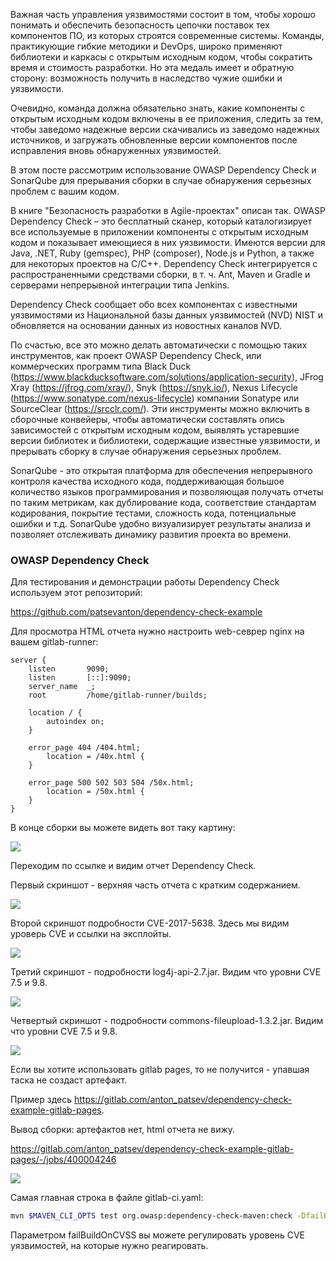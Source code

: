 Важная часть управления уязвимостями состоит в том, чтобы хорошо понимать и обеспечить безопасность цепочки поставок тех компонентов ПО, из которых строятся современные системы. Команды, практикующие гибкие методики и DevOps, широко применяют библиотеки и каркасы с открытым исходным кодом, чтобы сократить время и стоимость разработки. Но эта медаль имеет и обратную сторону: возможность получить в наследство чужие ошибки и уязвимости.

Очевидно, команда должна обязательно знать, какие компоненты с открытым исходным кодом включены в ее приложения, следить за тем, чтобы заведомо надежные версии скачивались из заведомо надежных источников, и загружать обновленные версии компонентов после исправления вновь обнаруженных уязвимостей.

В этом посте рассмотрим использование OWASP Dependency Check и SonarQube для прерывания сборки в случае обнаружения серьезных проблем с вашим кодом.



В книге "Безопасность разработки в Agile-проектах" описан так. OWASP Dependency Check – это бесплатный сканер, который каталогизирует все используемые в приложении компоненты с открытым исходным кодом и показывает имеющиеся в них уязвимости. Имеются версии для Java, .NET, Ruby (gemspec), PHP (composer), Node.js и Python, а также для некоторых проектов на C/C++. Dependency Check интегрируется с распространенными средствами сборки, в т. ч. Ant, Maven и Gradle и серверами непрерывной интеграции типа Jenkins.

Dependency Check сообщает обо всех компонентах с известными уязвимостями из Национальной базы данных уязвимос­тей (NVD) NIST и обновляется на основании данных из новостных каналов NVD.

По счастью, все это можно делать автоматически с помощью таких инструментов, как проект OWASP Dependency Check, или коммерческих программ типа Black Duck (https://www.blackducksoftware.com/solutions/application-security), JFrog Xray (https://jfrog.com/xray/), Snyk (https://snyk.io/), Nexus Lifecycle (https://www.sonatype.com/nexus-lifecycle) компании Sonatype или SourceClear (https://srcclr.com/).
Эти инструменты можно включить в сборочные конвейеры, чтобы автоматически составлять опись зависимостей с открытым исходным кодом, выявлять устаревшие версии библиотек и библиотеки, содержащие известные уязвимости, и прерывать сборку в случае обнаружения серьезных проблем.

SonarQube - это открытая платформа для обеспечения непрерывного контроля качества исходного кода, поддерживающая большое количество языков программирования и позволяющая получать отчеты по таким метрикам, как дублирование кода, соответствие стандартам кодирования, покрытие тестами, сложность кода, потенциальные ошибки и т.д. SonarQube удобно визуализирует результаты анализа и позволяет отслеживать динамику развития проекта во времени.

### OWASP Dependency Check

Для тестирования и демонстрации работы Dependency Check используем этот репозиторий:

https://github.com/patsevanton/dependency-check-example 

Для просмотра HTML отчета нужно настроить web-севрер nginx на вашем gitlab-runner:

```nginx
server {
    listen       9090;
    listen       [::]:9090;
    server_name  _;
    root         /home/gitlab-runner/builds;

    location / {
        autoindex on;
    }

    error_page 404 /404.html;
        location = /40x.html {
    }

    error_page 500 502 503 504 /50x.html;
        location = /50x.html {
    }
}
```

В конце сборки вы можете видеть вот таку картину:

![](https://habrastorage.org/webt/dt/e8/ib/dte8ibohz7sbhhbyxsq-ynjup2y.png)

Переходим по ссылке и видим отчет Dependency Check.

Первый скриншот - верхняя часть отчета с кратким содержанием.

![](https://habrastorage.org/webt/ir/3y/av/ir3yavm9sinwnl0dfubbhs3hdtu.png)

Второй скриншот подробности CVE-2017-5638. Здесь мы видим уроверь CVE и ссылки на эксплойты.

![](https://habrastorage.org/webt/hb/cu/np/hbcunpffqa0yana-2mrk7egizcq.png)

Третий скриншот - подробности log4j-api-2.7.jar. Видим что уровни CVE 7.5 и 9.8.

![](https://habrastorage.org/webt/um/o7/as/umo7ashepjrwzig0acuuz8vcxbq.png)

Четвертый скриншот - подробности commons-fileupload-1.3.2.jar. Видим что уровни CVE 7.5 и 9.8.

![](https://habrastorage.org/webt/4r/6l/vr/4r6lvrgkpzr-i-z-30qryxzsx5i.png)

Если вы хотите использовать gitlab pages, то не получится - упавшая таска не создаст артефакт.

Пример здесь https://gitlab.com/anton_patsev/dependency-check-example-gitlab-pages.

Вывод сборки: артефактов нет, html отчета не вижу.

https://gitlab.com/anton_patsev/dependency-check-example-gitlab-pages/-/jobs/400004246

![](https://habrastorage.org/webt/ja/az/u_/jaazu_byj-i6iwgv9zy8tmnzgrw.png)



Самая главная строка в файле gitlab-ci.yaml:

```bash
mvn $MAVEN_CLI_OPTS test org.owasp:dependency-check-maven:check -DfailBuildOnCVSS=7
```

Параметром failBuildOnCVSS вы можете регулировать уровень CVE уязвимостей, на которые нужно реагировать.